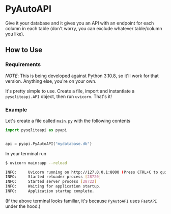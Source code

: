 # PyAutoAPI

Give it your database and it gives you an API with an endpoint for each column in
each table (don't worry, you can exclude whatever table/column you like).

## How to Use

### Requirements

*NOTE*: This is being developed against Python 3.10.8, so it'll work for that
version. Anything else, you're on your own.


It's pretty simple to use. Create a file, import and instantiate a `pysqliteapi.API`
object, then run `uvicorn`. That's it!

### Example

Let's create a file called `main.py` with the following contents

```python
import pysqliteapi as pyapi


api = pyapi.PyAutoAPI("mydatabase.db")
```

In your terminal run

```bash
$ uvicorn main:app --reload

INFO:     Uvicorn running on http://127.0.0.1:8000 (Press CTRL+C to quit)
INFO:     Started reloader process [28720]
INFO:     Started server process [28722]
INFO:     Waiting for application startup.
INFO:     Application startup complete.
```

(If the above terminal looks familiar, it's because `PyAutoAPI` uses `FastAPI`
under the hood.)

